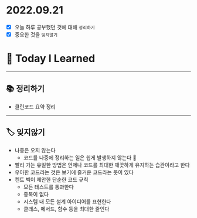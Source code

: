 # 2022.09.21

- [x]  오늘 하루 공부했던 것에 대해 `정리하기`
- [x]  중요한 것을 `잊지않기`

# 🚩 Today I Learned

---

## 📚 정리하기

- 클린코드 요약 정리

---

## 🏷 잊지않기

- 나중은 오지 않는다
    - 코드를 나중에 정리하는 일은 쉽게 발생하지 않는다 🥲
- 빨리 가는 유일한 방법은 언제나 코드를 최대한 깨끗하게 유지하는 습관이라고 한다
- 우아한 코드라는 것은 보기에 즐거운 코드라는 뜻이 있다
- 켄트 벡이 제안한 단순한 코드 규칙
    - 모든 테스트를 통과한다
    - 중복이 없다
    - 시스템 내 모든 설계 아이디어를 표현한다
    - 클래스, 메서드, 함수 등을 최대한 줄인다